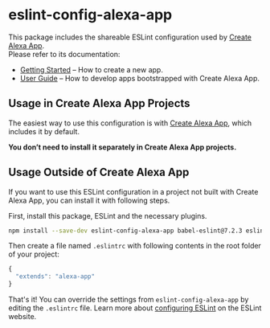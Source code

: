 # eslint-config-alexa-app

This package includes the shareable ESLint configuration used by [Create Alexa App](https://github.com/cameronhunter/alexa/tree/master/packages/create-alexa-app).<br>
Please refer to its documentation:

* [Getting Started](https://github.com/cameronhunter/alexa/tree/master/packages/create-alexa-app/README.md#getting-started) – How to create a new app.
* [User Guide](https://github.com/cameronhunter/alexa/blob/master/packages/alexa-scripts/template/README.md) – How to develop apps bootstrapped with Create Alexa App.

## Usage in Create Alexa App Projects

The easiest way to use this configuration is with [Create Alexa App](https://github.com/cameronhunter/alexa/tree/master/packages/create-alexa-app), which includes it by default.

**You don’t need to install it separately in Create Alexa App projects.**

## Usage Outside of Create Alexa App

If you want to use this ESLint configuration in a project not built with Create Alexa App, you can install it with following steps.

First, install this package, ESLint and the necessary plugins.

  ```sh
  npm install --save-dev eslint-config-alexa-app babel-eslint@7.2.3 eslint@3.19.0 eslint-plugin-flowtype@2.33.0 eslint-plugin-import@2.2.0
  ```

Then create a file named `.eslintrc` with following contents in the root folder of your project:

  ```js
  {
    "extends": "alexa-app"
  }
  ```

  That's it! You can override the settings from `eslint-config-alexa-app` by editing the `.eslintrc` file. Learn more about [configuring ESLint](http://eslint.org/docs/user-guide/configuring) on the ESLint website.
